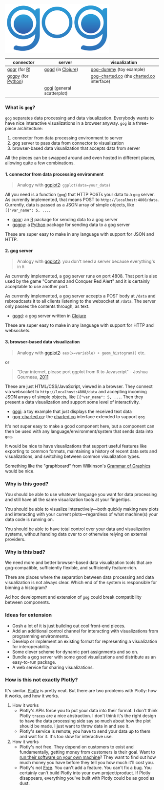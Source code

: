 <img src="gog.png" height="160" alt="gog" />

connector | server | visualization
----------|--------|--------------
[gogr](https://github.com/ajschumacher/gogr) (for [R](http://www.r-project.org/)) | [gogd](https://github.com/ajschumacher/gogd) (in [Clojure](http://clojure.org/)) |  [gog-dummy](https://github.com/ajschumacher/gog-dummy) (toy example)
[gogpy](https://github.com/ajschumacher/gogpy) (for [Python](https://www.python.org/)) | | [gog-charted.co](https://github.com/ajschumacher/gog-charted.co) (the [charted.co](http://www.charted.co/) interface)
 | | [gogi](https://github.com/ajschumacher/gogi) (general scatterplot)

### What is `gog`?

`gog` separates data processing and data visualization. Everybody wants to have nice interactive visualizations in a browser anyway. `gog` is a three-piece architecture:

 1. connector from data processing environment to server
 2. gog server to pass data from connector to visualization
 3. browser-based data visualization that accepts data from server

All the pieces can be swapped around and even hosted in different places, allowing quite a few combinations.

#### 1. connector from data processing environment

> Analogy with [ggplot2](http://ggplot2.org/): `ggplot(data=your_data)`

All you need is a function (`gog`) that HTTP POSTs your data to a `gog` server. As currently implemented, that means POST to `http://localhost:4808/data`. Currently, data is passed as a JSON array of simple objects, like `[{"var_name": 5, ...`.

 * [gogr](https://github.com/ajschumacher/gogr): an [R](http://www.r-project.org/) package for sending data to a gog server
 * [gogpy](https://github.com/ajschumacher/gogpy): a [Python](https://www.python.org/) package for sending data to a gog server

These are super easy to make in any language with support for JSON and HTTP.


#### 2. gog server

> Analogy with [ggplot2](http://ggplot2.org/): you don't need a server because everything's in `R`

As currently implemented, a gog server runs on port 4808. That port is also used by the game "Command and Conquer Red Alert" and it is certainly acceptable to use another port.

As currently implemented, a gog server accepts a POST body at `/data` and rebroadcasts it to all clients listening to the websocket at `/data`. The server only passes the contents through, as text.

 * [gogd](https://github.com/ajschumacher/gogd): a gog server written in [Clojure](http://clojure.org/)

These are super easy to make in any language with support for HTTP and websockets.


#### 3. browser-based data visualization

> Analogy with [ggplot2](http://ggplot2.org/): `aes(x=variable) + geom_histogram()` etc.

or

> "Dear internet, please port ggplot from R to Javascript" - Joshua Gourneau, [2011](https://twitter.com/gourneau/status/99294355097001984)

These are just HTML/CSS/JavaScript, viewed in a browser. They connect via websocket to `http://localhost:4808/data` and accepting incoming JSON arrays of simple objects, like `[{"var_name": 5, ...`. Then they present a data visualization and support some level of interactivity.

 * [gogi](https://github.com/ajschumacher/gogi): a toy example that just displays the received text data
 * [gog-charted.co](https://github.com/ajschumacher/gog-charted.co): the [charted.co](http://www.charted.co/) interface extended to support `gog`

It's not super easy to make a good component here, but a component can then be used with any language/environment/system that sends data into `gog`.

It would be nice to have visualizations that support useful features like exporting to common formats, maintaining a history of recent data sets and visualizations, and switching between common visualization types.

Something like the "graphboard" from Wilkinson's [Grammar of Graphics](http://www.amazon.com/The-Grammar-Graphics-Statistics-Computing/dp/0387245448) would be nice.


### Why is this good?

You should be able to use whatever language you want for data processing and still have all the same visualization tools at your fingertips.

You should be able to visualize interactively—both quickly making new plots and interacting with your current plots—regardless of what machine(s) your data code is running on.

You should be able to have total control over your data and visualization systems, without handing data over to or otherwise relying on external providers.


### Why is this bad?

We need more and better browser-based data visualization tools that are gog-compatible, sufficiently flexible, and sufficiently feature-rich.

There are places where the separation between data processing and data visualization is not always clear. Which end of the system is responsible for binning a histogram?

Ad hoc development and extension of `gog` could break compatibility between components.


### Ideas for extension

 * Gosh a lot of it is just building out cool front-end pieces.
 * Add an additional control channel for interacting with visualizations from programming environments.
 * Develop or implement an existing format for representing a visualization for interoperability.
 * Some clever scheme for dynamic port assignments and so on.
 * Bundle a gog server with some good visualizations and distribute as an easy-to-run package.
 * A web service for sharing visualizations.


### How is this not exactly Plotly?

It's similar. [Plotly](https://plot.ly/) is pretty neat. But there are two problems with Plotly: how it works, and how it works.

 1. How it works
     * Plotly's APIs force you to put your data into their format. I don't think Plotly `traces` are a nice abstraction. I don't think it's the right design to have the data processing side say so much about how the plot should be made. I just want to throw data in and see it.
     * Plotly's service is remote; you have to send your data up to them and wait for it. It's too slow for interactive use.
 2. How it works
     * Plotly's not free. They depend on customers to exist and fundamentally, getting money from customers is their goal. Want to [run their software on your own machine](https://plot.ly/product/enterprise/)? They want to find out how much money you have before they tell you how much it'll cost you.
     * Plotly's not [Free](https://www.gnu.org/philosophy/free-sw.html). You can't add a feature. You can't fix a bug. You certainly can't build Plotly into your own project/product. If Plotly disappears, everything you've built with Plotly could be as good as dust.
